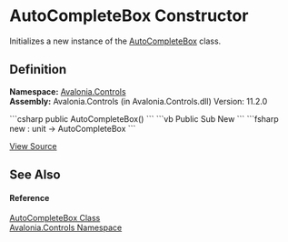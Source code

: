 # AutoCompleteBox Constructor


Initializes a new instance of the <a href="T_Avalonia_Controls_AutoCompleteBox">AutoCompleteBox</a> class.



## Definition
**Namespace:** <a href="N_Avalonia_Controls">Avalonia.Controls</a>  
**Assembly:** Avalonia.Controls (in Avalonia.Controls.dll) Version: 11.2.0

<Tabs groupId="api-code-preview">
<TabItem value="csharp" label="C#">
```csharp
public AutoCompleteBox()
```
</TabItem>
<TabItem value="vb" label="VB">
```vb
Public Sub New
```
</TabItem>
<TabItem value="fsharp" label="F#">
```fsharp
new : unit -> AutoCompleteBox
```
</TabItem>
</Tabs>



<a href="https://github.com/AvaloniaUI/Avalonia/tree/master/src/Avalonia.Controls/AutoCompleteBox/AutoCompleteBox.cs#L201" title="View the source code">View Source</a>



## See Also


#### Reference
<a href="T_Avalonia_Controls_AutoCompleteBox">AutoCompleteBox Class</a>  
<a href="N_Avalonia_Controls">Avalonia.Controls Namespace</a>  

